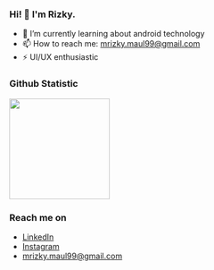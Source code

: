 ### Hi! 👋 I'm Rizky.

- 🌱 I’m currently learning about android technology
- 📫 How to reach me: mrizky.maul99@gmail.com
- ⚡ UI/UX enthusiastic
<!--
- 🔭 I’m currently working on <a href="https://github.com/dicodingacademy">@dicodingacademy</a>
- 🌱 I’m currently learning about cloud technology for back-end apps
- 💬 Feel free to ask me about web development or JavaScript
- 📫 How to reach me: dimas@dicoding.com
- ⚡ Fun fact: Father of a daughter
-->

<!--
### Tech Stack
  <a href="#"><img align="left" alt="JavaScript" title="JavaScript" width="21px" src="https://upload.wikimedia.org/wikipedia/commons/9/99/Unofficial_JavaScript_logo_2.svg" /></a>
  <a href="https://nodejs.org/"><img align="left" alt="NodeJS" title="NodeJS" width="21px" src="https://seeklogo.com/images/N/nodejs-logo-FBE122E377-seeklogo.com.png" /></a>
  <a href="https://reactjs.org/"><img align="left" alt="React" title="React" width="21px" src="https://cdn.worldvectorlogo.com/logos/react-2.svg" /></a>
  <a href="https://hapi.dev/"><img align="left" alt="Hapi" title="Hapi (NodeJS HTTP Framework)" width="21px" src="https://avatars.githubusercontent.com/u/3774533?s=200&v=4" /></a>
  <a href="https://nextjs.org/"><img align="left" alt="Next" title="Next (React SSR Framework)" width="21px" src="https://iconape.com/wp-content/files/gm/82643/svg/next-js.svg" /></a>
  <br>
  <br>
  -->
  
### Github Statistic
<p align="left">
<a href="https://github.com/rizkyogut">
  <img height="180em" src="https://github-readme-stats-eight-theta.vercel.app/api?username=rizkyogut&show_icons=true&theme=algolia&include_all_commits=true&count_private=true"/>
  <!-- <img height="180em" src="https://github-readme-stats-eight-theta.vercel.app/api/top-langs/?username=rizkyogut&layout=compact&langs_count=8&theme=algolia"/> -->
</a>
</p>

### Reach me on
- <a href="https://www.linkedin.com/in/muhammad-rizky-maulana-198762170/">LinkedIn</a>
- <a href="https://www.instagram.com/rizkyogut/">Instagram</a>
- mrizky.maul99@gmail.com
<!-- - <a href="https://dmds.dev">dmds.dev</a>
- <a href="https://twitter/dimsmds">Twitter</a>
 -->
